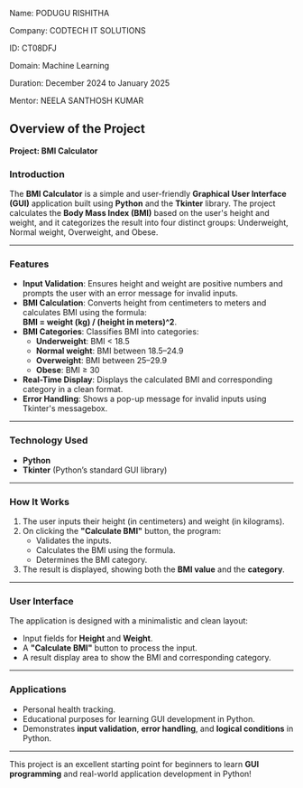 Name: PODUGU RISHITHA

Company: CODTECH IT SOLUTIONS

ID: CT08DFJ

Domain: Machine Learning

Duration: December 2024 to January 2025

Mentor: NEELA SANTHOSH KUMAR

## **Overview of the Project**

**Project: BMI Calculator**  



### **Introduction**  
The **BMI Calculator** is a simple and user-friendly **Graphical User Interface (GUI)** application built using **Python** and the **Tkinter** library. The project calculates the **Body Mass Index (BMI)** based on the user's height and weight, and it categorizes the result into four distinct groups: Underweight, Normal weight, Overweight, and Obese.  

---

### **Features**  
- **Input Validation**: Ensures height and weight are positive numbers and prompts the user with an error message for invalid inputs.  
- **BMI Calculation**: Converts height from centimeters to meters and calculates BMI using the formula:  
   **BMI = weight (kg) / (height in meters)^2**.  
-  **BMI Categories**: Classifies BMI into categories:  
   - **Underweight**: BMI < 18.5  
   - **Normal weight**: BMI between 18.5–24.9  
   - **Overweight**: BMI between 25–29.9  
   - **Obese**: BMI ≥ 30  
- **Real-Time Display**: Displays the calculated BMI and corresponding category in a clean format.  
- **Error Handling**: Shows a pop-up message for invalid inputs using Tkinter's messagebox.  

---

### **Technology Used**  
- **Python** 
- **Tkinter** (Python’s standard GUI library)  

---

### **How It Works**  
1. The user inputs their height (in centimeters) and weight (in kilograms).  
2. On clicking the **"Calculate BMI"** button, the program:  
   - Validates the inputs.  
   - Calculates the BMI using the formula.  
   - Determines the BMI category.  
3. The result is displayed, showing both the **BMI value** and the **category**.  

---

### **User Interface**  
The application is designed with a minimalistic and clean layout:  
- Input fields for **Height** and **Weight**.  
- A **"Calculate BMI"** button to process the input.  
- A result display area to show the BMI and corresponding category.  

---

### **Applications**  
- Personal health tracking.  
- Educational purposes for learning GUI development in Python.  
- Demonstrates **input validation**, **error handling**, and **logical conditions** in Python.  

---

This project is an excellent starting point for beginners to learn **GUI programming** and real-world application development in Python! 
